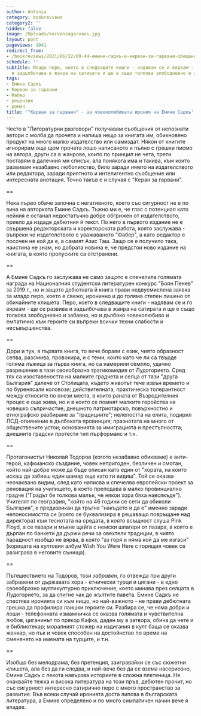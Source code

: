 ```yaml
---
author: Antonia
category: bookreviews
category2: ''
hidden: false
image: /Uploads/kervanzagarvani.jpg
layout: post
pageviews: 1041
redirect_from:
- /bookreviews/2021/06/22/09-44-емине-садкъ-и-керван-за-гарвани-обещание-за-свежо-и-иронично-перо.html
schedule: ''
subtitle: Младо перо, което в следващите книги - надявам се и вярвам - ще се развива
  и задълбочава в жанра на сатирата и ще е също толкова злободневно и забавно
tags:
- Емине Садкъ
- Керван за гарвани
- Фабер
- рецензия
- роман
title: '"Керван за гарвани" - за човеколюбивата ирония на Емине Садкъ'
---
```


Често в "Литературни разговори" получавам съобщения от непознати автори с молба да прочета и напиша нещо за книгата им, обикновено продукт на много малко издателство или самиздат. Някои от книгите игнорирам още щом прочета лошо написаното и пълно с грешки писмо на автора, други са в жанрове, които по принцип не чета, трети поставям в далечния ми списък, ала понякога има и такива, към които развивам незабавно любопитство, било заради името на издателството или редактора, заради приятното и интелигентно съобщение или интересната анотация. Точно такъв е и случая с "Керан за гарвани". 

\==

Нека първо обаче започна с негативното, което със сигурност не е по вина на авторката Емине Садкъ. Тъжно ми е, че глас с потенциал като нейния е останал недостатъчно добре обгрижен от издателството, приело да издаде дебютния й текст. По него в първото издание не е свършена редакторската и коректорската работа, която заслужава - въпреки че издателството е уважаваното "Фабер", а като редактор е посочен не кой да е, а самият Азис Таш. Защо се е получило така, наистина не знам, но добрата новина е, че предстои ново издание на книгата, в която пропуските са отстранени. 

\==

А Емине Садкъ го заслужава не само защото е спечелила голямата награда на Националния студентски литературен конкурс "Боян Пенев" за 2019 г., но и защото дебютната й книга прави недвусмислена заявка за младо перо, което е свежо, иронично и до голяма степен лишено от обичайните клишета. Перо, което в следващите книги - надявам се и го вярвам - ще се развива и задълбочава в жанра на сатирата и ще е също толкова злободневно и забавно, но и дълбоко човеколюбиво и емпатично към героите си въпреки всички техни слабости и несъвършенства.

\==

Дори и тук, в първата книга, то вече борави с език, чиято образност сепва, разсмива, провокира, и с теми, които като че ли са твърде голяма лъжица за първа книга, но са намерили семпло, удачно разрешение в тази своеобразна трагикомедия от Лудогорието. Сред тях са изоставеността на малките градчета и селца от тази "друга България" далече от Столицата, където животът тече извън времето и по буренясали коловози; действителната, практическа толерантност между етносите по онези места, в които раната от Възродителния процес е още жива, но и в които се помнят малките геройства на човешко съпричастие; днешното патриотарско, повърхностно и етнографско разбиране за "традициите"; нелепостта на елита, подирил ЛСД-опиянение в дълбоката провинция; празнотата на много от обществените устои; основанията за имиграцията и престъпността; днешните градски протести тип пърформанс и т.н.  

\==

Протагонистът Николай Тодоров (когото незабавно обикваме) е анти-герой, кафкианско създание, човек непригоден, безличен и смотан, който най-добре може да бъде описан като един от "хората, на които искаш да забиеш един шамар още като ги видиш". Той се оказва неочаквано видим, след като написва и спечелва европейски проект за реновация на училището, в което преподава в малко провинциално градче ("Градът бе толкова малък, че някои хора бяха навсякъде"). Учителят по география, "който на 46 години се сети да обиколи България", е предизвикан да тръгне "накъдето и да е" именно заради непоносимостта си (която се буквализира в решаващо повръщане над директора) към теснотата на средата, в която всъщност слуша Pink Floyd, а се пазари и мъкне щайга с немски шлагери от пазара, в която е дърпан по банкети да държи речи за овехтели традиции, в чиято парадност изобщо не вярва, в която "аз горя и няма кой да ме изгаси" (корицата на култовия албум Wish You Were Here с горящия човек се разиграва в неговите сънища).  

\==

Пътешествието на Тодоров, този *забравен*, го отвежда при други забравени от държавата хора - етнически турци и цигани - в едно своеобразно мултикултурно приключение, което минава през селцата в Лудогорието, за да стигне чак до жълтите павета. Емине Садкъ не спестява иронията си към нищо, но най-важното - не прави дебютната грешка да профилира лаишки героите си. Разбира се, че няма добри и лоши - телефонната измамничка се оказва голямата и чувствителна любов, циганинът по прякор Кафка, даден му в затвора, обича да чете и е библиотекар; моралният стожер на издигания в култ баща се оказва женкар, но пък и човек способен на достойнство по време на сменянето на имената на турците, и т.н.  

\==

Изобщо без мелодрама, без претенция, заигравайки се със сюжетни клишета, ала без да ги следва, и най-вече без да се взема насериозно, Емине Садкъ с лекота навързва историите в сложна плетеница. Не очаквайте тежка и висока литература на този пръв, дебютен прочит, но със сигурност интересно сатирично перо с много пространство за развитие. Във всеки случай иронията доста липсва в българската литература, а Емине определено и по много симпатичен начин вече я владее.